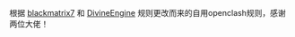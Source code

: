 根据 [blackmatrix7](https://github.com/blackmatrix7) 和 [DivineEngine](https://github.com/DivineEngine) 规则更改而来的自用openclash规则，感谢两位大佬！
